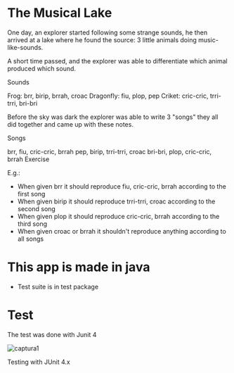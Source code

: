 # The Musical Lake
One day, an explorer started following some strange sounds, he then arrived at a lake where he found the source: 3 little animals doing music-like-sounds.

A short time passed, and the explorer was able to differentiate which animal produced which sound.

Sounds

Frog: brr, birip, brrah, croac
Dragonfly: fiu, plop, pep
Criket: cric-cric, trri-trri, bri-bri

Before the sky was dark the explorer was able to write 3 "songs" they all did together and came up with these notes.

Songs

brr, fiu, cric-cric, brrah
pep, birip, trri-trri, croac
bri-bri, plop, cric-cric, brrah
Exercise

E.g.:

- When given brr it should reproduce fiu, cric-cric, brrah according to the first song
- When given birip it should reproduce trri-trri, croac according to the second song
- When given plop it should reproduce cric-cric, brrah according to the third song
- When given croac or brrah it shouldn't reproduce anything according to all songs

# This app is made in java
-  Test suite is in test package
# Test
The test was done with Junit 4

![captura1](https://user-images.githubusercontent.com/13221281/38518760-73aad736-3c03-11e8-8eee-0ac4ff38879e.PNG)

Testing with JUnit 4.x
